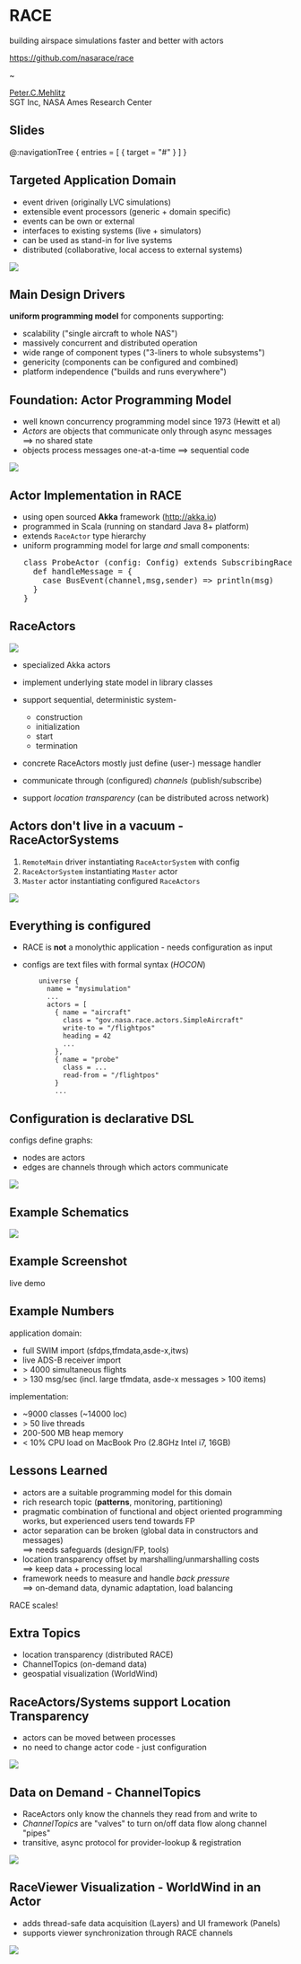 # RACE
building airspace simulations faster and better with actors

<https://github.com/nasarace/race>

~

<a href="https://ti.arc.nasa.gov/profile/pcmehlitz/" rel="author">Peter.C.Mehlitz</a><br/>
SGT Inc, NASA Ames Research Center

## Slides
@:navigationTree { entries = [ { target = "#" } ] }

## Targeted Application Domain
* event driven (originally LVC simulations)
* extensible event processors (generic + domain specific)
* events can be own or external
* interfaces to existing systems (live + simulators)
* can be used as stand-in for live systems
* distributed (collaborative, local access to external systems)

<img src="../images/lvc-sim.svg" class="center scale40">

## Main Design Drivers
**uniform programming model** for components supporting:

* scalability ("single aircraft to whole NAS")
* massively concurrent and distributed operation
* wide range of component types ("3-liners to whole subsystems")
* genericity (components can be configured and combined)
* platform independence ("builds and runs everywhere")

## Foundation: Actor Programming Model
* well known concurrency programming model since 1973 (Hewitt et al)
* _Actors_ are objects that communicate only through async messages  
⟹ no shared state
* objects process messages one-at-a-time ⟹ sequential code

<img src="../images/actor.svg" class="center scale55">

## Actor Implementation in RACE
* using open sourced **Akka** framework (<http://akka.io>)
* programmed in Scala (running on standard Java 8+ platform)
* extends `RaceActor` type hierarchy 
* uniform programming model for large *and* small components:

<pre>
   class ProbeActor (config: Config) extends SubscribingRaceActor {
     def handleMessage = {
       case BusEvent(channel,msg,sender) => println(msg)
     }
   }
</pre>

## RaceActors
<img src="../images/actor-states.svg" class="right scale50">

* specialized Akka actors
* implement underlying state model in library classes
* support sequential, deterministic system-

    + construction
    + initialization
    + start
    + termination
* concrete RaceActors mostly just define (user-) message handler
* communicate through (configured) _channels_ (publish/subscribe)
* support _location transparency_ (can be distributed across network)


## Actors don't live in a vacuum - RaceActorSystems
1. `RemoteMain` driver instantiating `RaceActorSystem` with config
2. `RaceActorSystem` instantiating `Master` actor
3. `Master` actor instantiating configured `RaceActors`

<img src="../images/race-overview-2.svg" class="center scale60">

## Everything is configured
 * RACE is **not** a monolythic application - needs configuration as input
 * configs are text files with formal syntax (*HOCON*)

           universe {
             name = "mysimulation"
             ...
             actors = [
               { name = "aircraft"
                 class = "gov.nasa.race.actors.SimpleAircraft"
                 write-to = "/flightpos"
                 heading = 42
                 ...
               },
               { name = "probe"
                 class = ...
                 read-from = "/flightpos"
               }
               ...

## Configuration is declarative DSL
configs define graphs:

* nodes are actors
* edges are channels through which actors communicate

<img src="../images/race-dataflow.svg" class="center scale55">

## Example Schematics
<img src="../images/swim-sbs-all-ww.svg" class="center scale85">

## Example Screenshot
live demo

## Example Numbers
application domain:

* full SWIM import (sfdps,tfmdata,asde-x,itws)
* live ADS-B receiver import
* \> 4000 simultaneous flights
* \> 130 msg/sec (incl. large tfmdata, asde-x messages \> 100 items)

implementation:

* ~9000 classes (~14000 loc)
* \> 50 live threads
* 200-500 MB heap memory
* < 10% CPU load on MacBook Pro (2.8GHz Intel i7, 16GB)

## Lessons Learned
* actors are a suitable programming model for this domain
* rich research topic (**patterns**, monitoring, partitioning)
* pragmatic combination of functional and object oriented programming works,
  but experienced users tend towards FP
* actor separation can be broken (global data in constructors and messages)  
  ⟹ needs safeguards (design/FP, tools)
* location transparency offset by marshalling/unmarshalling costs  
  ⟹ keep data + processing local
* framework needs to measure and handle _back pressure_  
  ⟹ on-demand data, dynamic adaptation, load balancing

<p class="standout">
RACE scales!
</p>

## Extra Topics
* location transparency (distributed RACE)
* ChannelTopics (on-demand data)
* geospatial visualization (WorldWind)


## RaceActors/Systems support Location Transparency
* actors can be moved between processes
* no need to change actor code - just configuration

<img src="../images/loc-trans.svg" class="center scale60">


## Data on Demand - ChannelTopics
* RaceActors only know the channels they read from and write to
* *ChannelTopics* are "valves" to turn on/off data flow along channel "pipes"
* transitive, async protocol for provider-lookup & registration

<img src="../images/race-channeltopics.svg" class="center scale60">


## RaceViewer Visualization - WorldWind in an Actor
* adds thread-safe data acquisition (Layers) and UI framework (Panels)
* supports viewer synchronization through RACE channels

<img src="../images/race-viewer.svg" class="center scale70">

